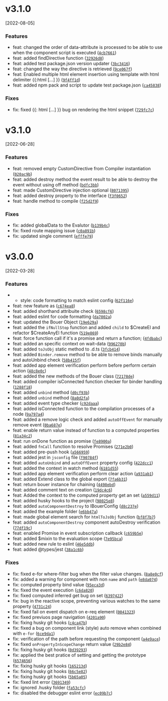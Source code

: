 # v3.1.0
[2022-08-05]

### Features

* feat: changed the order of data-attribute is processed to be able to use when the component script is executed ([`4cb7661`](https://github.com/bouerjs/bouer/commit/4cb76615dfd11fed5864d14ce321753459986b8f))
* feat: added findDirective function ([`32926d8`](https://github.com/bouerjs/bouer/commit/32926d8d913e41a6bb93689cab1cb20ba17701d2))
* feat: added test package.json version updater ([`3bc3416`](https://github.com/bouerjs/bouer/commit/3bc341602aad48109d7394054e7fd9f35dd7aa9b))
* feat: changed the way the directive is retrieved ([`9ce067f`](https://github.com/bouerjs/bouer/commit/9ce067f5d63a2c7df5231ff15bb4bb1fa4555353))
* feat: Enabled multiple html element insertion using template with html delimiter {{:html [...] }} ([`9f4ff1d`](https://github.com/bouerjs/bouer/commit/9f4ff1deb12903ad979f58257afd351df8153e46))
* feat: added npm pack and script to update test package.json ([`ca45838`](https://github.com/bouerjs/bouer/commit/ca45838723d1d4d62c17a670e4cc40942f7cf1ec))

### Fixes

* fix: fixed {{: html [...] }} bug on rendering the html snippet ([`729fc7c`](https://github.com/bouerjs/bouer/commit/729fc7c84075a0f75aca0fd206423abc6c49b581))

# v3.1.0
[2022-06-28]

### Features

* feat: removed empty CustomDirective from Compiler instantiation ([`020ac9b`](https://github.com/bouerjs/bouer/commit/020ac9b0ef9595290ec3c43fb6c26bf4023b10eb))
* feat: added destroy method the event result to be able to destroy the event without using off method ([`bdfc3bb`](https://github.com/bouerjs/bouer/commit/bdfc3bbffe0e424b72e6fc1e336d5b9cde03e98d))
* feat: made CustomDirective injection optional ([`8071395`](https://github.com/bouerjs/bouer/commit/80713959344ad6780a0597d592d5947d31c47612))
* feat: added destroy property to the interface ([`f3f0652`](https://github.com/bouerjs/bouer/commit/f3f0652da042abfb33543269fec87545b9c44b6e))
* feat: handle method to compile ([`f25d2f9`](https://github.com/bouerjs/bouer/commit/f25d2f960208d7015539490236c484a7c841688b))

### Fixes

* fix: added globalData to the Evalutor ([`b139b4c`](https://github.com/bouerjs/bouer/commit/b139b4c41c42eb8fe892e70aa76040dc44e9efbd))
* fix: fixed route mapping issue ([`c0a891b`](https://github.com/bouerjs/bouer/commit/c0a891b47421d8a179061be586c87db6883ee52a))
* fix: updated single comment ([`efffe79`](https://github.com/bouerjs/bouer/commit/efffe7983b2d22c489b2e82d94515a9d64befec5))

# v3.0.0
[2022-03-28]

### Features

* * style: code formatting to match eslint config ([`62f116e`](https://github.com/bouerjs/bouer/commit/62f116ef50aca062cd7c03a3086494f9d47b4e5c))
* feat: new feature as ([`c674ea8`](https://github.com/bouerjs/bouer/commit/c674ea8185f335fb6381325dbb68fb0b6ae5bc61))
* feat: added shorthand attribuite check ([`6598cf6`](https://github.com/bouerjs/bouer/commit/6598cf656ddc50a0ac5510bdbf3c7ad2bb4963e7))
* feat: added eslint for code formatting ([`da7002a`](https://github.com/bouerjs/bouer/commit/da7002a9183791c0b38ba70730bfd5ceea44989c))
* feat: updated the Bouer Object ([`19e629a`](https://github.com/bouerjs/bouer/commit/19e629acf6a3c966376796ca3958808a54160f31))
* feat: added the `ifNullStop` function and added `child` to $CreateEl and refactor $CreateAnyEl function ([`519e869`](https://github.com/bouerjs/bouer/commit/519e869b05ec55c6606361b18680fa5d9498c2e8))
* feat: force function call if it's a promise and return a function; ([`4fdbabc`](https://github.com/bouerjs/bouer/commit/4fdbabcbf9855a8bdb353aeb4e744d497c5819ce))
* feat: added an specific context on wait-data ([`996270b`](https://github.com/bouerjs/bouer/commit/996270ba12809042c34d22d8ab1bc2d12835968c))
* feat: added `toJsObj` static method to .d.ts ([`3fcb414`](https://github.com/bouerjs/bouer/commit/3fcb41464ae10552b331859550f7dcd3781afad7))
* feat: added `Binder.remove` method to be able to remove binds manually and autoUnbind check ([`58b415f`](https://github.com/bouerjs/bouer/commit/58b415f1787af34ed31d4c15b351ee0f58ca9b16))
* feat: added app element verification perform before perform certain action ([`48c8e0c`](https://github.com/bouerjs/bouer/commit/48c8e0cdbb102944c2c365247a632e1949648a31))
* feat: added the new methods of the Bouer class ([`72178de`](https://github.com/bouerjs/bouer/commit/72178de33435594e2094a5e6728370cc1dd62a7a))
* feat: added compiler isConnected function checker for binder handling ([`1288f18`](https://github.com/bouerjs/bouer/commit/1288f1877130f08d4f72432ce15ea4c73855c096))
* feat: added `unbind` method ([`d0cf93b`](https://github.com/bouerjs/bouer/commit/d0cf93bc4cb0a783509586cb4d47bccd066c8afb))
* feat: added `unbind` method ([`8a0d2fa`](https://github.com/bouerjs/bouer/commit/8a0d2faff26618c3e4d9fb8b34a5b7530690da76))
* feat: added event type checker ([`c92daaa`](https://github.com/bouerjs/bouer/commit/c92daaa8be035b47a11e422baf832b04452aff54))
* feat: added isConnected function to the compilation processes of a node ([`9a797a4`](https://github.com/bouerjs/bouer/commit/9a797a48277f9b374f5679e6fcebb48a10ebbda7))
* feat: added a remove logic check and added `autoOffEvent` for manually remove event ([`0ba687e`](https://github.com/bouerjs/bouer/commit/0ba687e8e694f0c0631a6ce2b812365f99e5572c))
* feat: enable return value instead of function to a computed properties ([`81a34c2`](https://github.com/bouerjs/bouer/commit/81a34c2eebfc45b0ef5d7a1d2bf9905ab3236552))
* feat: run onDone function as promise ([`fe8900a`](https://github.com/bouerjs/bouer/commit/fe8900aec6e45f9c31f66caed668d62ed6b78abb))
* feat: added `fnCall` function to resolve Promises ([`271e2b0`](https://github.com/bouerjs/bouer/commit/271e2b0e77dd3c89432519ddb4b6cf95ca660022))
* feat: added pre-push hook ([`a566959`](https://github.com/bouerjs/bouer/commit/a566959dd22f56035c0a5f4967bc70553e0e9e6b))
* feat: added jest in `jsconfig` file ([`f90784f`](https://github.com/bouerjs/bouer/commit/f90784faa1ac43cf58e6154774b740de766190ef))
* feat: added `autoUnbind` and `autoOffEvent` property config ([`422dcc1`](https://github.com/bouerjs/bouer/commit/422dcc195bd0d3de761f9dfe6d07e990f9e11269))
* feat: added the context in watch method ([`6181d55`](https://github.com/bouerjs/bouer/commit/6181d5527250feb7485a201acf27a9900158493e))
* feat: added app element verification perform clear action ([`a931ab1`](https://github.com/bouerjs/bouer/commit/a931ab17fcbbe8ee6213048f9ae6e1b096778517))
* feat: added Extend class to the global export ([`7fa6b31`](https://github.com/bouerjs/bouer/commit/7fa6b31d39bc0f369fedc7c9bb408309da3e500a))
* feat: return bouer instance for chaining ([`4498ebd`](https://github.com/bouerjs/bouer/commit/4498ebdaae0c3ed87eb06b2f7afc2bf962187610))
* feat: added comment text on creation ([`19dc4c6`](https://github.com/bouerjs/bouer/commit/19dc4c67ee3aaa4dea5c054dcd1c587e8328d509))
* feat: Added the context to the computed property get an set ([`a559d11`](https://github.com/bouerjs/bouer/commit/a559d11cc2ad5fef8e8b4a9f22427e582bee0c09))
* feat: added husky hooks to the project ([`98025e8`](https://github.com/bouerjs/bouer/commit/98025e826035a6a730a50833e8d6c4be82c25e86))
* feat: added `autoComponentDestroy` to IBouerConfig ([`d8c237e`](https://github.com/bouerjs/bouer/commit/d8c237e7dbc36b14f9c423dba8285013a013b73e))
* feat: added the example folder ([`e6bb47a`](https://github.com/bouerjs/bouer/commit/e6bb47a9443f3719c17ecf3ddb0c865758ba8031))
* feat: made global element search for `htmlToJsObj` function ([`bf8f7b7`](https://github.com/bouerjs/bouer/commit/bf8f7b783e08205621f74cec2099547c2c311b1c))
* feat: added `autoComponentDestroy` component autoDestroy verification ([`77df19c`](https://github.com/bouerjs/bouer/commit/77df19c4e3952a8f745ab4be1ea1fc5bcaccb184))
* feat: enabled Promise in event subscription callback ([`c659b5e`](https://github.com/bouerjs/bouer/commit/c659b5e95f20ea74c2a14f258dddcae3f40e9bcb))
* feat: added $mixin to the evaluation scope ([`7e95bca`](https://github.com/bouerjs/bouer/commit/7e95bca20f9f7eee984b8fb48279569424a65973))
* feat: added new rule to eslint ([`46e5ddb`](https://github.com/bouerjs/bouer/commit/46e5ddb8a07df5feb7eeb224a684614398731ef7))
* feat: added @types/jest ([`38a1c6b`](https://github.com/bouerjs/bouer/commit/38a1c6ba28b2d784d8ec08f849a553100dbab25c))

### Fixes

* fix: fixed e-for where-filter bug when the filter value changes. ([`8a8e0cf`](https://github.com/bouerjs/bouer/commit/8a8e0cfe1d2bb4430273aa1d50ec4666971d460a))
* fix: added a warning for component with non `name` and `path` ([`e8da074`](https://github.com/bouerjs/bouer/commit/e8da07426596d7feb0ed53e8f0848282ba748833))
* fix: computed property bind value ([`95eca3d`](https://github.com/bouerjs/bouer/commit/95eca3d8171d6d17e2a6f9606c3d206fcb28e34d))
* fix: fixed the event execution ([`c6da820`](https://github.com/bouerjs/bouer/commit/c6da820a4ee0579ac369f5f38eab3e2862db107c))
* fix: fixed computed inferred get bug on set ([`6397422`](https://github.com/bouerjs/bouer/commit/6397422399eefb4681b7bec8fbaeacc35ceab5ec))
* fix: bug in the reactive scope, preventing various watches to the same property ([`4731c24`](https://github.com/bouerjs/bouer/commit/4731c24b35a151f6a9a1944debb064b0a3bc3778))
* fix: fixed fail on event dispatch on e-req element ([`0041323`](https://github.com/bouerjs/bouer/commit/0041323ed2cacc692c227fbc2ff03c0351c43f63))
* fix: fixed previuos page navigation ([`4201a90`](https://github.com/bouerjs/bouer/commit/4201a906fc8d7ad131ff89bad0f1e55f78d3aa0a))
* fix: fixing husky git hooks ([`c4ca47b`](https://github.com/bouerjs/bouer/commit/c4ca47bd08defb7d0e70953e3ce9cf9db8e0585e))
* fix: fixed a bug on component link (style) auto remove when combined with `e-for` ([`6ce9da1`](https://github.com/bouerjs/bouer/commit/6ce9da16a1941b6e888cc2caba86b1733e36816a))
* fix: verification of the path before requesting the component ([`a4e9ace`](https://github.com/bouerjs/bouer/commit/a4e9aced53fc5d17bf3fa92a06b2f9b5b11cf100))
* fix: fixed `onPropertyInScopeChange` return value ([`29b2e84`](https://github.com/bouerjs/bouer/commit/29b2e84e0356370bc99b38cf5ebc1097935e1a6e))
* fix: fixing husky git hooks ([`0d39293`](https://github.com/bouerjs/bouer/commit/0d39293c465789fb12929f37da1b9b0bc10add46))
* fix: applied the best pratice of setting and getting the prototype ([`6574656`](https://github.com/bouerjs/bouer/commit/65746563a90b26bc79ceb7afde5a6e93ecd860c0))
* fix: fixing husky git hooks ([`165213d`](https://github.com/bouerjs/bouer/commit/165213dc4b25f7b559159431dfb7f22130f542f1))
* fix: fixing husky git hooks ([`66c5e82`](https://github.com/bouerjs/bouer/commit/66c5e82adb8a595472db57d091164d2f40bffe28))
* fix: fixing husky git hooks ([`5b65a05`](https://github.com/bouerjs/bouer/commit/5b65a05520b205cf5b9615e1d7ba1db412c5d9b3))
* fix: fixed lint error ([`3691349`](https://github.com/bouerjs/bouer/commit/36913497297b21e5fb10b0b47a0a5c7ba9532715))
* fix: ignored .husky folder ([`fa53cfc`](https://github.com/bouerjs/bouer/commit/fa53cfce31c5e134b68d98b9d5a95f561edea310))
* fix: disabled the debugger eslint error ([`ec09b7c`](https://github.com/bouerjs/bouer/commit/ec09b7cfa4ac1ddeacd30f847eb1cfaf2e8eadc2))
